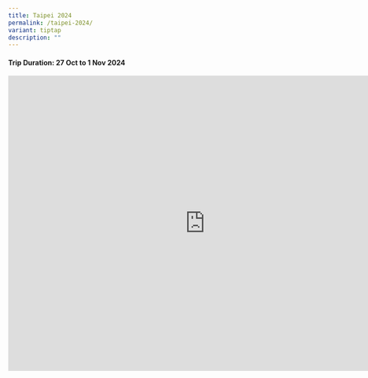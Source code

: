 ```yaml
---
title: Taipei 2024
permalink: /taipei-2024/
variant: tiptap
description: ""
---
```

<h4>Trip Duration: 27 Oct to 1 Nov 2024</h4>
<p></p>
<div class="iframe-wrapper">
<iframe height="600" width="800" allowfullscreen="true" frameborder="0" src="https://docs.google.com/presentation/d/e/2PACX-1vT_cGctz8cIadd7CccVBmBgRnVeXuugK4BOS-1iLAkVz1812FX5VADIoMDDBRjkDEGK_R5Xm7rf_nzd/embed?start=true&amp;loop=true&amp;delayms=5000"></iframe>
</div>
<p></p>